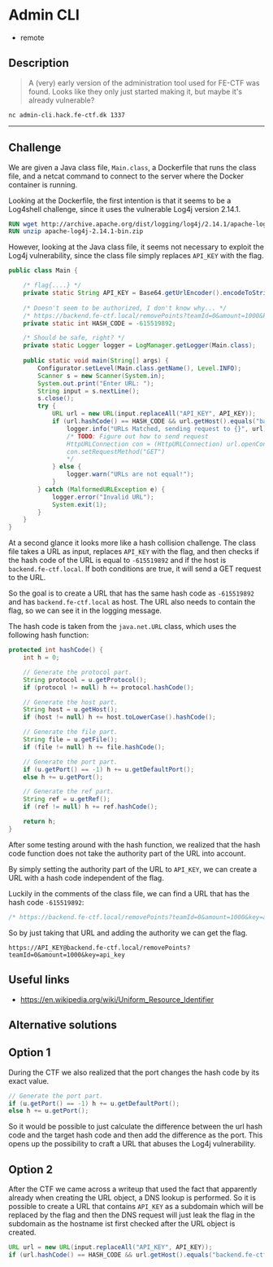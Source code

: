 # Admin CLI

* remote

## Description

> A (very) early version of the administration tool used for FE-CTF was found. Looks like they only just started making
> it, but maybe it's already vulnerable?

```shell
nc admin-cli.hack.fe-ctf.dk 1337
```

---

## Challenge

We are given a Java class file, `Main.class`, a Dockerfile that runs the class file, and a netcat command to connect to
the server where the Docker container is running.

Looking at the Dockerfile, the first intention is that it seems to be a Log4shell challenge, since it uses the
vulnerable Log4j version 2.14.1.

```dockerfile
RUN wget http://archive.apache.org/dist/logging/log4j/2.14.1/apache-log4j-2.14.1-bin.zip
RUN unzip apache-log4j-2.14.1-bin.zip
```

However, looking at the Java class file, it seems not necessary to exploit the Log4j vulnerability, since the class file
simply replaces ``API_KEY`` with the flag.

```java
public class Main {

	/* flag{....} */
	private static String API_KEY = Base64.getUrlEncoder().encodeToString(System.getenv("FLAG").getBytes());
	
	/* Doesn't seem to be authorized, I don't know why... */
	/* https://backend.fe-ctf.local/removePoints?teamId=0&amount=1000&key=api_key */
	private static int HASH_CODE = -615519892;

	/* Should be safe, right? */
	private static Logger logger = LogManager.getLogger(Main.class);
	
	public static void main(String[] args) {
		Configurator.setLevel(Main.class.getName(), Level.INFO);
		Scanner s = new Scanner(System.in);
		System.out.print("Enter URL: ");
		String input = s.nextLine();
		s.close();
		try {
			URL url = new URL(input.replaceAll("API_KEY", API_KEY));
			if (url.hashCode() == HASH_CODE && url.getHost().equals("backend.fe-ctf.local")) {
				logger.info("URLs Matched, sending request to {}", url);
				/* TODO: Figure out how to send request
				HttpURLConnection con = (HttpURLConnection) url.openConnection();
				con.setRequestMethod("GET")
				*/
			} else {
				logger.warn("URLs are not equal!");
			}
		} catch (MalformedURLException e) {
			logger.error("Invalid URL");
			System.exit(1);
		}
	}
}
```

At a second glance it looks more like a hash collision challenge. The class file takes a URL as input,
replaces ``API_KEY`` with the flag, and then checks if the hash code of the URL is equal to ``-615519892`` and if the
host is ``backend.fe-ctf.local``. If both conditions are true, it will send a GET request to the URL.

So the goal is to create a URL that has the same hash code as ``-615519892`` and has ``backend.fe-ctf.local`` as host.
The URL also needs to contain the flag, so we can see it in the logging message.

The hash code is taken from the ``java.net.URL`` class, which uses the following hash function:

```java
protected int hashCode() {
    int h = 0;

    // Generate the protocol part.
    String protocol = u.getProtocol();
    if (protocol != null) h += protocol.hashCode();

    // Generate the host part.
    String host = u.getHost();
    if (host != null) h += host.toLowerCase().hashCode();

    // Generate the file part.
    String file = u.getFile();
    if (file != null) h += file.hashCode();

    // Generate the port part.
    if (u.getPort() == -1) h += u.getDefaultPort();
    else h += u.getPort();

    // Generate the ref part.
    String ref = u.getRef();
    if (ref != null) h += ref.hashCode();

    return h;
}
```

After some testing around with the hash function, we realized that the hash code function does not take the authority
part of the URL into account.

By simply setting the authority part of the URL to ``API_KEY``, we can create a URL with a hash code independent of the
flag.

Luckily in the comments of the class file, we can find a URL that has the hash code ``-615519892``:

```java
/* https://backend.fe-ctf.local/removePoints?teamId=0&amount=1000&key=api_key */
```

So by just taking that URL and adding the authority we can get the flag.

```
https://API_KEY@backend.fe-ctf.local/removePoints?teamId=0&amount=1000&key=api_key
```

## Useful links

* https://en.wikipedia.org/wiki/Uniform_Resource_Identifier

## Alternative solutions

## Option 1

During the CTF we also realized that the port changes the hash code by its exact value.

```java
// Generate the port part.
if (u.getPort() == -1) h += u.getDefaultPort();
else h += u.getPort();
```

So it would be possible to just calculate the difference between the url hash code and the target hash code and then add
the difference as the port. This opens up the possibility to craft a URL that abuses the Log4j vulnerability.

## Option 2

After the CTF we came across a writeup that used the fact that apparently already when creating the URL object, a DNS
lookup is performed. So it is possible to create a URL that contains ``API_KEY`` as a subdomain which will be replaced
by the flag and then the DNS request will just leak the flag in the subdomain as the hostname ist first checked after
the URL object is created.

```java
URL url = new URL(input.replaceAll("API_KEY", API_KEY));
if (url.hashCode() == HASH_CODE && url.getHost().equals("backend.fe-ctf.local")) {
```